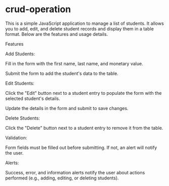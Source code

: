 # crud-operation

This is a simple JavaScript application to manage a list of students. It allows you to add, edit, and delete student records and display them in a table format. Below are the features and usage details.

Features

Add Students:

Fill in the form with the first name, last name, and monetary value.

Submit the form to add the student's data to the table.

Edit Students:

Click the "Edit" button next to a student entry to populate the form with the selected student's details.

Update the details in the form and submit to save changes.

Delete Students:

Click the "Delete" button next to a student entry to remove it from the table.

Validation:

Form fields must be filled out before submitting. If not, an alert will notify the user.

Alerts:

Success, error, and information alerts notify the user about actions performed (e.g., adding, editing, or deleting students).
